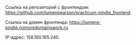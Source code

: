 Ссылка на репозиторий с фронтендом: https://github.com/lumenpearson/practicum-pindie_frontend

Ссылка на домен фронтенда: https://lumens-pindie.nomoredomainswork.ru

IP-адрес: 158.160.165.240.
